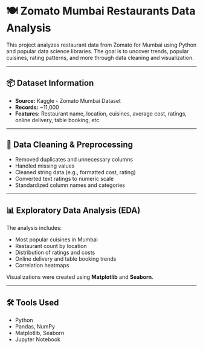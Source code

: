 # **🍽️ Zomato Mumbai Restaurants Data Analysis**

This project analyzes restaurant data from Zomato for Mumbai using Python and popular data science libraries. The goal is to uncover trends, popular cuisines, rating patterns, and more through data cleaning and visualization.

---

## **📦 Dataset Information**

- **Source:** Kaggle - Zomato Mumbai Dataset  
- **Records:** ~11,000  
- **Features:** Restaurant name, location, cuisines, average cost, ratings, online delivery, table booking, etc.

---

## **🧹 Data Cleaning & Preprocessing**

- Removed duplicates and unnecessary columns  
- Handled missing values  
- Cleaned string data (e.g., formatted cost, rating)  
- Converted text ratings to numeric scale  
- Standardized column names and categories

---

## **📊 Exploratory Data Analysis (EDA)**

The analysis includes:

- Most popular cuisines in Mumbai  
- Restaurant count by location  
- Distribution of ratings and costs  
- Online delivery and table booking trends  
- Correlation heatmaps  

Visualizations were created using **Matplotlib** and **Seaborn**.

---

## **🛠️ Tools Used**

- Python  
- Pandas, NumPy  
- Matplotlib, Seaborn  
- Jupyter Notebook

